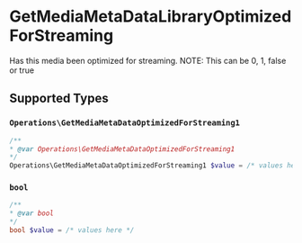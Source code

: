 # GetMediaMetaDataLibraryOptimizedForStreaming

Has this media been optimized for streaming. NOTE: This can be 0, 1, false or true


## Supported Types

### `Operations\GetMediaMetaDataOptimizedForStreaming1`

```php
/**
* @var Operations\GetMediaMetaDataOptimizedForStreaming1
*/
Operations\GetMediaMetaDataOptimizedForStreaming1 $value = /* values here */
```

### `bool`

```php
/**
* @var bool
*/
bool $value = /* values here */
```

